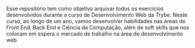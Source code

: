 Esse repositório tem como objetivo arquivar todos os exercícios desenvolvidos durante o curso de Desenvolvimento Web da Trybe. Neste curso, ao longo de um ano, vamos desenvolver habilidades nas áreas de Front End, Back End e Ciência da Computação, além de soft skills que nos colocam em espera o mercado de trabalho na área de desenvolvimento web.
